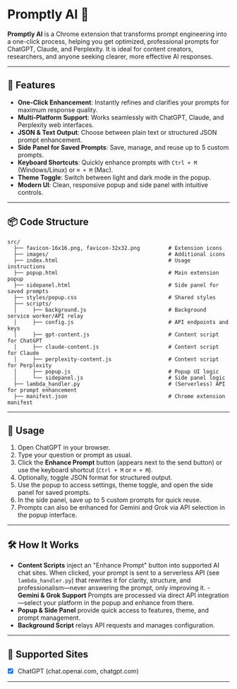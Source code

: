 # Promptly AI 🚀

**Promptly AI** is a Chrome extension that transforms prompt engineering into a one-click process, helping you get optimized, professional prompts for ChatGPT, Claude, and Perplexity. It is ideal for content creators, researchers, and anyone seeking clearer, more effective AI responses.

---

## 🌟 Features
- **One-Click Enhancement**: Instantly refines and clarifies your prompts for maximum response quality.
- **Multi-Platform Support**: Works seamlessly with ChatGPT, Claude, and Perplexity web interfaces.
- **JSON & Text Output**: Choose between plain text or structured JSON prompt enhancement.
- **Side Panel for Saved Prompts**: Save, manage, and reuse up to 5 custom prompts.
- **Keyboard Shortcuts**: Quickly enhance prompts with `Ctrl + M` (Windows/Linux) or `⌘ + M` (Mac).
- **Theme Toggle**: Switch between light and dark mode in the popup.
- **Modern UI**: Clean, responsive popup and side panel with intuitive controls.

---

## 📦 Code Structure

```
src/
  ├── favicon-16x16.png, favicon-32x32.png         # Extension icons
  ├── images/                                      # Additional icons
  ├── index.html                                   # Usage instructions
  ├── popup.html                                   # Main extension popup
  ├── sidepanel.html                               # Side panel for saved prompts
  ├── styles/popup.css                             # Shared styles
  ├── scripts/
  │     ├── background.js                          # Background service worker/API relay
  │     ├── config.js                              # API endpoints and keys
  │     ├── gpt-content.js                         # Content script for ChatGPT
  │     ├── claude-content.js                      # Content script for Claude
  │     ├── perplexity-content.js                  # Content script for Perplexity
  │     ├── popup.js                               # Popup UI logic
  │     └── sidepanel.js                           # Side panel logic
  ├── lambda_handler.py                            # (Serverless) API for prompt enhancement
  ├── manifest.json                                # Chrome extension manifest
```

---

## 🚀 Usage

1. Open ChatGPT in your browser.
2. Type your question or prompt as usual.
3. Click the <strong>Enhance Prompt</strong> button (appears next to the send button) or use the keyboard shortcut (`Ctrl + M` or `⌘ + M`).
4. Optionally, toggle JSON format for structured output.
5. Use the popup to access settings, theme toggle, and open the side panel for saved prompts.
6. In the side panel, save up to 5 custom prompts for quick reuse.
7. Prompts can also be enhanced for Gemini and Grok via API selection in the popup interface.

---

## 🛠️ How It Works

- **Content Scripts** inject an "Enhance Prompt" button into supported AI chat sites. When clicked, your prompt is sent to a serverless API (see `lambda_handler.py`) that rewrites it for clarity, structure, and professionalism—never answering the prompt, only improving it.
-**Gemini & Grok Support** Prompts are processed via direct API integration—select your platform in the popup and enhance from there.
- **Popup & Side Panel** provide quick access to features, theme, and prompt management.
- **Background Script** relays API requests and manages configuration.

---

## 🧩 Supported Sites
- [x] ChatGPT (chat.openai.com, chatgpt.com)

---

